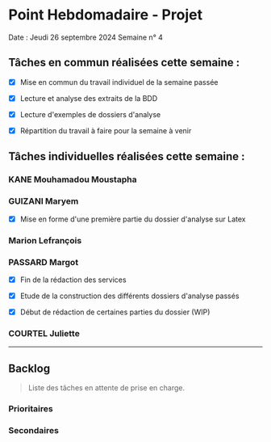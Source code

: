 # Point Hebdomadaire - Projet

Date : Jeudi 26 septembre 2024
Semaine n° 4

## Tâches en commun réalisées cette semaine :

- [x] Mise en commun du travail individuel de la semaine passée
- [x] Lecture et analyse des extraits de la BDD
- [x] Lecture d'exemples de dossiers d'analyse
- [x] Répartition du travail à faire pour la semaine à venir


## Tâches individuelles réalisées cette semaine :

### KANE Mouhamadou Moustapha


### GUIZANI Maryem
- [x] Mise en forme d'une première partie du dossier d'analyse sur Latex

### Marion Lefrançois


### PASSARD Margot
- [x] Fin de la rédaction des services
- [x] Etude de la construction des différents dossiers d'analyse passés
- [x] Début de rédaction de certaines parties du dossier (WIP) 


### COURTEL Juliette


---

## Backlog

> Liste des tâches en attente de prise en charge.

### Prioritaires

### Secondaires
